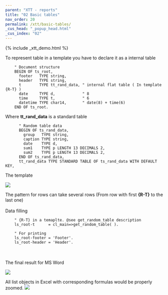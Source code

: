```yaml
---
parent: "XTT - reports"
title: "02 Basic tables"
nav_order: 20
permalink: /xtt/basic-tables/
_cus_head: "_popup_head.html"
_cus_index: "02"
---
```


{% include _xtt_demo.html %}

To represent table in a template you have to declare it as a internal table
```abap
    " Document structure
    BEGIN OF ts_root,
      footer   TYPE string,
      header   TYPE string,
      t        TYPE tt_rand_data, " internal flat table ( In template {R-T} )
      date     TYPE d,            " 8
      time     TYPE t,            " 6
      datetime TYPE char14,       " date(8) + time(6)
    END OF ts_root.
```
Where **tt_rand_data** is a standard table
```abap
      " Random table data
      BEGIN OF ts_rand_data,
        group   TYPE string,
        caption TYPE string,
        date    TYPE d,
        sum1    TYPE p LENGTH 13 DECIMALS 2,
        sum2    TYPE p LENGTH 13 DECIMALS 2,
      END OF ts_rand_data,
      tt_rand_data TYPE STANDARD TABLE OF ts_rand_data WITH DEFAULT KEY,
```
The template

![](https://raw.githubusercontent.com/wiki/bizhuka/xtt/img/basic_table_templ.png)

The pattern for rows can take several rows (From row with first **{R-T}** to the last one)<br/>
<br/>
Data filling
```abap
    " {R-T} in a temaplte. @see get_random_table description
    ls_root-t      = cl_main=>get_random_table( ).

    " For printing
    ls_root-footer = 'Footer'.
    ls_root-header = 'Header'.
```
<br/>
<br/>
The final result for MS Word

![](https://raw.githubusercontent.com/wiki/bizhuka/xtt/img/basic_table_word.png)

All list objects in Excel with corresponding formulas would be properly zoomed.
![](https://raw.githubusercontent.com/wiki/bizhuka/xtt/img/basic_table_01.png)